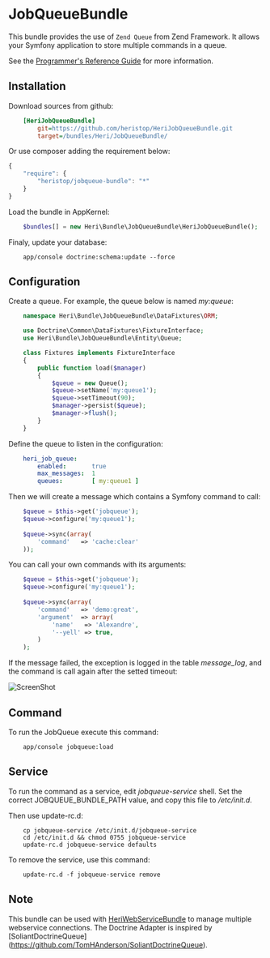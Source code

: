 # JobQueueBundle

This bundle provides the use of `Zend Queue` from Zend Framework. It allows your Symfony application to store multiple commands in a queue.

See the [Programmer's Reference Guide](http://framework.zend.com/manual/1.9/en/zend.queue.html) for more information.

## Installation

Download sources from github:

```ini
    [HeriJobQueueBundle]
        git=https://github.com/heristop/HeriJobQueueBundle.git
        target=/bundles/Heri/JobQueueBundle/
```

Or use composer adding the requirement below:

```js
{
    "require": {
        "heristop/jobqueue-bundle": "*"
    }
}
```

Load the bundle in AppKernel: 

```php
    $bundles[] = new Heri\Bundle\JobQueueBundle\HeriJobQueueBundle();
```

Finaly, update your database:

```shell
    app/console doctrine:schema:update --force
```

## Configuration

Create a queue. For example, the queue below is named _my:queue_:

```php
    namespace Heri\Bundle\JobQueueBundle\DataFixtures\ORM;

    use Doctrine\Common\DataFixtures\FixtureInterface;
    use Heri\Bundle\JobQueueBundle\Entity\Queue;

    class Fixtures implements FixtureInterface
    {
        public function load($manager)
        {
            $queue = new Queue();
            $queue->setName('my:queue1');
            $queue->setTimeout(90);
            $manager->persist($queue);
            $manager->flush();
        }
    }
```

Define the queue to listen in the configuration:

```yaml
    heri_job_queue:  
        enabled:       true
        max_messages:  1
        queues:        [ my:queue1 ]
```

Then we will create a message which contains a Symfony command to call:

```php
    $queue = $this->get('jobqueue');
    $queue->configure('my:queue1');
    
    $queue->sync(array(
        'command'   => 'cache:clear'
    ));
```

You can call your own commands with its arguments:

```php
    $queue = $this->get('jobqueue');
    $queue->configure('my:queue1');
    
    $queue->sync(array(
        'command'   => 'demo:great',
        'argument'  => array(
            'name'   => 'Alexandre',
            '--yell' => true,
        )
    );
```

If the message failed, the exception is logged in the table _message_log_, and the command is call again after the setted timeout:

![ScreenShot](https://raw.github.com/heristop/HeriJobQueueBundle/master/src/Heri/HeriJobQueueBundle/Resources/doc/console.png)

## Command

To run the JobQueue execute this command:

```shell
    app/console jobqueue:load
```

## Service

To run the command as a service, edit _jobqueue-service_ shell.
Set the correct JOBQUEUE_BUNDLE_PATH value, and copy this file to _/etc/init.d_.

Then use update-rc.d:

```shell
    cp jobqueue-service /etc/init.d/jobqueue-service
    cd /etc/init.d && chmod 0755 jobqueue-service
    update-rc.d jobqueue-service defaults
```

To remove the service, use this command:

```shell
    update-rc.d -f jobqueue-service remove
```

## Note

This bundle can be used with [HeriWebServiceBundle](https://github.com/heristop/HeriWebServiceBundle/) to manage multiple webservice connections.
The Doctrine Adapter is inspired by [SoliantDoctrineQueue] (https://github.com/TomHAnderson/SoliantDoctrineQueue).